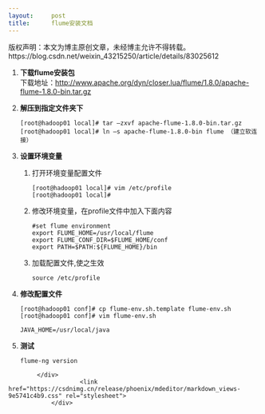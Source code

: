 ```yaml
---
layout:     post
title:      flume安装文档
---
```

<div id="article_content" class="article_content clearfix csdn-tracking-statistics" data-pid="blog" data-mod="popu_307" data-dsm="post">
								<div class="article-copyright">
					版权声明：本文为博主原创文章，未经博主允许不得转载。					https://blog.csdn.net/weixin_43215250/article/details/83025612				</div>
								            <div id="content_views" class="markdown_views prism-atelier-sulphurpool-light">
							<!-- flowchart 箭头图标 勿删 -->
							<svg xmlns="http://www.w3.org/2000/svg" style="display: none;"><path stroke-linecap="round" d="M5,0 0,2.5 5,5z" id="raphael-marker-block" style="-webkit-tap-highlight-color: rgba(0, 0, 0, 0);"></path></svg>
							<ol>
<li>
<p><strong>下载flume安装包</strong><br>
下载地址：<a href="http://www.apache.org/dyn/closer.lua/flume/1.8.0/apache-flume-1.8.0-bin.tar.gz" rel="nofollow">http://www.apache.org/dyn/closer.lua/flume/1.8.0/apache-flume-1.8.0-bin.tar.gz</a></p>
</li>
<li>
<p><strong>解压到指定文件夹下</strong></p>
<pre><code class="prism language-java"><span class="token punctuation">[</span>root<span class="token annotation punctuation">@hadoop01</span> local<span class="token punctuation">]</span># tar –zxvf apache<span class="token operator">-</span>flume<span class="token operator">-</span><span class="token number">1.8</span><span class="token number">.0</span><span class="token operator">-</span>bin<span class="token punctuation">.</span>tar<span class="token punctuation">.</span>gz
<span class="token punctuation">[</span>root<span class="token annotation punctuation">@hadoop01</span> local<span class="token punctuation">]</span># ln –s apache<span class="token operator">-</span>flume<span class="token operator">-</span><span class="token number">1.8</span><span class="token number">.0</span><span class="token operator">-</span>bin flume （建立软连接）
</code></pre>
</li>
<li>
<p><strong>设置环境变量</strong></p>
<ol>
<li>打开环境变量配置文件<pre><code class="prism language-java"><span class="token punctuation">[</span>root<span class="token annotation punctuation">@hadoop01</span> local<span class="token punctuation">]</span># vim <span class="token operator">/</span>etc<span class="token operator">/</span>profile
<span class="token punctuation">[</span>root<span class="token annotation punctuation">@hadoop01</span> local<span class="token punctuation">]</span># 
</code></pre>
</li>
<li>修改环境变量，在profile文件中加入下面内容<pre><code class="prism language-shell"><span class="token comment">#set flume environment</span>
<span class="token function">export</span> FLUME_HOME<span class="token operator">=</span>/usr/local/flume 
<span class="token function">export</span> FLUME_CONF_DIR<span class="token operator">=</span><span class="token variable">$FLUME_HOME</span>/conf
<span class="token function">export</span> PATH<span class="token operator">=</span><span class="token variable">$PATH</span><span class="token keyword">:</span><span class="token variable">${FLUME_HOME}</span>/bin
</code></pre>
</li>
<li>加载配置文件,使之生效<pre><code class="prism language-bash"><span class="token function">source</span> /etc/profile
</code></pre>
</li>
</ol>
</li>
<li>
<p><strong>修改配置文件</strong></p>
<pre><code class="prism language-bash"><span class="token punctuation">[</span>root@hadoop01 conf<span class="token punctuation">]</span><span class="token comment"># cp flume-env.sh.template flume-env.sh </span>
<span class="token punctuation">[</span>root@hadoop01 conf<span class="token punctuation">]</span><span class="token comment"># vim flume-env.sh</span>
</code></pre>
<pre><code class="prism language-bash">JAVA_HOME<span class="token operator">=</span>/usr/local/java
</code></pre>
</li>
<li>
<p><strong>测试</strong></p>
<pre><code class="prism language-bash">flume-ng version
</code></pre>
</li>
</ol>

            </div>
						<link href="https://csdnimg.cn/release/phoenix/mdeditor/markdown_views-9e5741c4b9.css" rel="stylesheet">
                </div>
